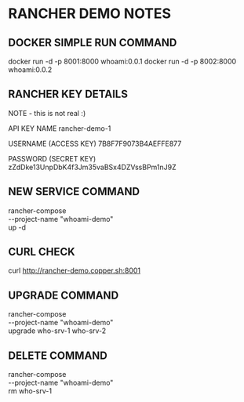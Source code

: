 RANCHER DEMO NOTES
==================



DOCKER SIMPLE RUN COMMAND
-------------------------

docker run -d -p 8001:8000 whoami:0.0.1
docker run -d -p 8002:8000 whoami:0.0.2



RANCHER KEY DETAILS
-------------------

NOTE - this is not real :)

API KEY NAME
rancher-demo-1

USERNAME (ACCESS KEY)
7B8F7F9073B4AEFFE877

PASSWORD (SECRET KEY)
zZdDke13UnpDbK4f3Jm35vaBSx4DZVssBPm1nJ9Z



NEW SERVICE COMMAND
-------------------

rancher-compose \
  --project-name "whoami-demo" \
  up -d


CURL CHECK
----------

curl http://rancher-demo.copper.sh:8001



UPGRADE COMMAND
---------------
rancher-compose \
  --project-name "whoami-demo" \
  upgrade who-srv-1 who-srv-2



DELETE COMMAND
--------------
rancher-compose \
  --project-name "whoami-demo" \
  rm who-srv-1


